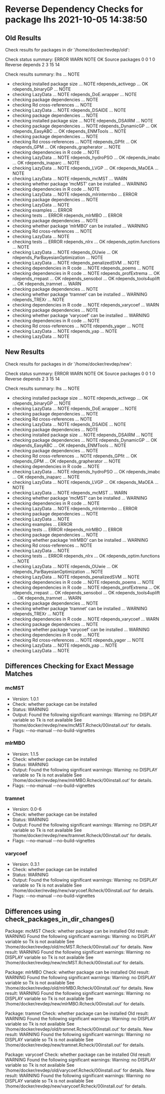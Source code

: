 # Reverse Dependency Checks for package lhs 2021-10-05 14:38:50

## Old Results

Check results for packages in dir '/home/docker/revdep/old':

Check status summary:
                  ERROR WARN NOTE OK
  Source packages     0    0    1  0
  Reverse depends     2    3   15 14

Check results summary:
lhs ... NOTE
* checking installed package size ... NOTE
rdepends_activegp ... OK
rdepends_binaryGP ... NOTE
* checking LazyData ... NOTE
rdepends_DoE.wrapper ... NOTE
* checking package dependencies ... NOTE
* checking Rd cross-references ... NOTE
* checking LazyData ... NOTE
rdepends_DSAIDE ... NOTE
* checking package dependencies ... NOTE
* checking installed package size ... NOTE
rdepends_DSAIRM ... NOTE
* checking package dependencies ... NOTE
rdepends_DynamicGP ... OK
rdepends_EasyABC ... OK
rdepends_ENMTools ... NOTE
* checking package dependencies ... NOTE
* checking Rd cross-references ... NOTE
rdepends_GPfit ... OK
rdepends_GPM ... OK
rdepends_grapherator ... NOTE
* checking dependencies in R code ... NOTE
* checking LazyData ... NOTE
rdepends_hydroPSO ... OK
rdepends_imabc ... OK
rdepends_inaparc ... NOTE
* checking LazyData ... NOTE
rdepends_LVGP ... OK
rdepends_MaOEA ... NOTE
* checking LazyData ... NOTE
rdepends_mcMST ... WARN
* checking whether package ‘mcMST’ can be installed ... WARNING
* checking dependencies in R code ... NOTE
* checking LazyData ... NOTE
rdepends_mlrintermbo ... ERROR
* checking package dependencies ... NOTE
* checking LazyData ... NOTE
* checking examples ... ERROR
* checking tests ... ERROR
rdepends_mlrMBO ... ERROR
* checking package dependencies ... NOTE
* checking whether package ‘mlrMBO’ can be installed ... WARNING
* checking Rd cross-references ... NOTE
* checking LazyData ... NOTE
* checking tests ... ERROR
rdepends_nlrx ... OK
rdepends_optim.functions ... NOTE
* checking LazyData ... NOTE
rdepends_OUwie ... OK
rdepends_ParBayesianOptimization ... NOTE
* checking LazyData ... NOTE
rdepends_penalizedSVM ... NOTE
* checking dependencies in R code ... NOTE
rdepends_poems ... NOTE
* checking dependencies in R code ... NOTE
rdepends_profExtrema ... OK
rdepends_rrepast ... OK
rdepends_sensobol ... OK
rdepends_tools4uplift ... OK
rdepends_tramnet ... WARN
* checking package dependencies ... NOTE
* checking whether package ‘tramnet’ can be installed ... WARNING
rdepends_TREXr ... NOTE
* checking dependencies in R code ... NOTE
rdepends_varycoef ... WARN
* checking package dependencies ... NOTE
* checking whether package ‘varycoef’ can be installed ... WARNING
* checking dependencies in R code ... NOTE
* checking Rd cross-references ... NOTE
rdepends_yager ... NOTE
* checking LazyData ... NOTE
rdepends_yap ... NOTE
* checking LazyData ... NOTE

## New Results

Check results for packages in dir '/home/docker/revdep/new':

Check status summary:
                  ERROR WARN NOTE OK
  Source packages     0    0    1  0
  Reverse depends     2    3   15 14

Check results summary:
lhs ... NOTE
* checking installed package size ... NOTE
rdepends_activegp ... OK
rdepends_binaryGP ... NOTE
* checking LazyData ... NOTE
rdepends_DoE.wrapper ... NOTE
* checking package dependencies ... NOTE
* checking Rd cross-references ... NOTE
* checking LazyData ... NOTE
rdepends_DSAIDE ... NOTE
* checking package dependencies ... NOTE
* checking installed package size ... NOTE
rdepends_DSAIRM ... NOTE
* checking package dependencies ... NOTE
rdepends_DynamicGP ... OK
rdepends_EasyABC ... OK
rdepends_ENMTools ... NOTE
* checking package dependencies ... NOTE
* checking Rd cross-references ... NOTE
rdepends_GPfit ... OK
rdepends_GPM ... OK
rdepends_grapherator ... NOTE
* checking dependencies in R code ... NOTE
* checking LazyData ... NOTE
rdepends_hydroPSO ... OK
rdepends_imabc ... OK
rdepends_inaparc ... NOTE
* checking LazyData ... NOTE
rdepends_LVGP ... OK
rdepends_MaOEA ... NOTE
* checking LazyData ... NOTE
rdepends_mcMST ... WARN
* checking whether package ‘mcMST’ can be installed ... WARNING
* checking dependencies in R code ... NOTE
* checking LazyData ... NOTE
rdepends_mlrintermbo ... ERROR
* checking package dependencies ... NOTE
* checking LazyData ... NOTE
* checking examples ... ERROR
* checking tests ... ERROR
rdepends_mlrMBO ... ERROR
* checking package dependencies ... NOTE
* checking whether package ‘mlrMBO’ can be installed ... WARNING
* checking Rd cross-references ... NOTE
* checking LazyData ... NOTE
* checking tests ... ERROR
rdepends_nlrx ... OK
rdepends_optim.functions ... NOTE
* checking LazyData ... NOTE
rdepends_OUwie ... OK
rdepends_ParBayesianOptimization ... NOTE
* checking LazyData ... NOTE
rdepends_penalizedSVM ... NOTE
* checking dependencies in R code ... NOTE
rdepends_poems ... NOTE
* checking dependencies in R code ... NOTE
rdepends_profExtrema ... OK
rdepends_rrepast ... OK
rdepends_sensobol ... OK
rdepends_tools4uplift ... OK
rdepends_tramnet ... WARN
* checking package dependencies ... NOTE
* checking whether package ‘tramnet’ can be installed ... WARNING
rdepends_TREXr ... NOTE
* checking dependencies in R code ... NOTE
rdepends_varycoef ... WARN
* checking package dependencies ... NOTE
* checking whether package ‘varycoef’ can be installed ... WARNING
* checking dependencies in R code ... NOTE
* checking Rd cross-references ... NOTE
rdepends_yager ... NOTE
* checking LazyData ... NOTE
rdepends_yap ... NOTE
* checking LazyData ... NOTE

## Differences Checking for Exact Message Matches

### mcMST

- Version:  1.0.1
- Check:  whether package can be installed
- Status:  WARNING
- Output: Found the following significant warnings:
  Warning: no DISPLAY variable so Tk is not available
See ‘/home/docker/revdep/new/mcMST.Rcheck/00install.out’ for details.
- Flags:  --no-manual --no-build-vignettes

### mlrMBO

- Version:  1.1.5
- Check:  whether package can be installed
- Status:  WARNING
- Output: Found the following significant warnings:
  Warning: no DISPLAY variable so Tk is not available
See ‘/home/docker/revdep/new/mlrMBO.Rcheck/00install.out’ for details.
- Flags:  --no-manual --no-build-vignettes

### tramnet

- Version:  0.0-6
- Check:  whether package can be installed
- Status:  WARNING
- Output: Found the following significant warnings:
  Warning: no DISPLAY variable so Tk is not available
See ‘/home/docker/revdep/new/tramnet.Rcheck/00install.out’ for details.
- Flags:  --no-manual --no-build-vignettes

### varycoef

- Version:  0.3.1
- Check:  whether package can be installed
- Status:  WARNING
- Output: Found the following significant warnings:
  Warning: no DISPLAY variable so Tk is not available
See ‘/home/docker/revdep/new/varycoef.Rcheck/00install.out’ for details.
- Flags:  --no-manual --no-build-vignettes

## Differences using check_packages_in_dir_changes()

Package: mcMST
Check: whether package can be installed
Old result: WARNING
  Found the following significant warnings:
    Warning: no DISPLAY variable so Tk is not available
  See ‘/home/docker/revdep/old/mcMST.Rcheck/00install.out’ for details.
New result: WARNING
  Found the following significant warnings:
    Warning: no DISPLAY variable so Tk is not available
  See ‘/home/docker/revdep/new/mcMST.Rcheck/00install.out’ for details.

Package: mlrMBO
Check: whether package can be installed
Old result: WARNING
  Found the following significant warnings:
    Warning: no DISPLAY variable so Tk is not available
  See ‘/home/docker/revdep/old/mlrMBO.Rcheck/00install.out’ for details.
New result: WARNING
  Found the following significant warnings:
    Warning: no DISPLAY variable so Tk is not available
  See ‘/home/docker/revdep/new/mlrMBO.Rcheck/00install.out’ for details.

Package: tramnet
Check: whether package can be installed
Old result: WARNING
  Found the following significant warnings:
    Warning: no DISPLAY variable so Tk is not available
  See ‘/home/docker/revdep/old/tramnet.Rcheck/00install.out’ for details.
New result: WARNING
  Found the following significant warnings:
    Warning: no DISPLAY variable so Tk is not available
  See ‘/home/docker/revdep/new/tramnet.Rcheck/00install.out’ for details.

Package: varycoef
Check: whether package can be installed
Old result: WARNING
  Found the following significant warnings:
    Warning: no DISPLAY variable so Tk is not available
  See ‘/home/docker/revdep/old/varycoef.Rcheck/00install.out’ for details.
New result: WARNING
  Found the following significant warnings:
    Warning: no DISPLAY variable so Tk is not available
  See ‘/home/docker/revdep/new/varycoef.Rcheck/00install.out’ for details.
